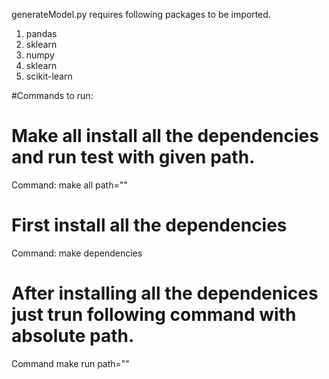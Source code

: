 generateModel.py requires following packages to be imported.
1. pandas
2. sklearn
3. numpy
4. sklearn
5. scikit-learn

#Commands to run:
#			Make all install all the dependencies and run test with given path.
Command: 	make all path="<absolutepath>"

#			First install all the dependencies
Command:	make dependencies

#			After installing all the dependenices just trun following command with absolute path.
Command		 make run path="<absolutepath>"

